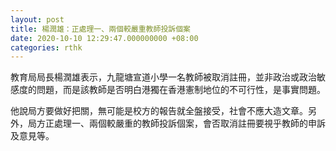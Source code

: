 ```yaml
---
layout: post
title: 楊潤雄：正處理一、兩個較嚴重教師投訴個案
date: 2020-10-10 12:29:47.000000000 +08:00
categories: rthk
---
```


教育局局長楊潤雄表示，九龍塘宣道小學一名教師被取消註冊，並非政治或政治敏感度的問題，而是該教師是否明白港獨在香港憲制地位的不可行性，是事實問題。

他說局方要做好把關，無可能是校方的報告就全盤接受，社會不應大造文章。另外，局方正處理一、兩個較嚴重的教師投訴個案，會否取消註冊要視乎教師的申訴及意見等。
